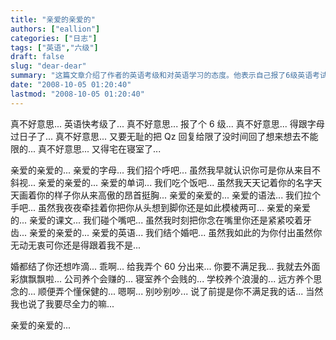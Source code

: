 ```yaml
---
title: "亲爱的亲爱的"
authors: ["eallion"]
categories: ["日志"]
tags: ["英语","六级"]
draft: false
slug: "dear-dear"
summary: "这篇文章介绍了作者的英语考级和对英语学习的态度。他表示自己报了6级英语考试并将要与字母打交道。他也提到了想和单词、语法、课文等进行交流，尽管他们从未留意过他。他还表示愿意为英语付出，并希望能得到满意的成绩。最后，他提到了养宠物和远方思念的感情，并希望远方也能理解他。"
date: "2008-10-05 01:20:40"
lastmod: "2008-10-05 01:20:40"
---
```


真不好意思... 英语快考级了...
真不好意思... 报了个 6 级...
真不好意思... 得跟字母过日子了...
真不好意思... 又要无耻的把 Qz 回复给限了没时间回了想来想去不能限的...
真不好意思... 又得宅在寝室了...

亲爱的亲爱的... 亲爱的字母... 我们招个呼吧... 虽然我早就认识你可是你从来目不斜视...
亲爱的亲爱的... 亲爱的单词... 我们吃个饭吧... 虽然我天天记着你的名字天天画着你的样子你从来高傲的昂首挺胸...
亲爱的亲爱的... 亲爱的语法... 我们拉个手吧... 虽然我夜夜牵挂着你把你从头想到脚你还是如此模棱两可...
亲爱的亲爱的... 亲爱的课文... 我们碰个嘴吧... 虽然我时刻把你念在嘴里你还是紧紧咬着牙齿...
亲爱的亲爱的... 亲爱的英语... 我们结个婚吧... 虽然我如此的为你付出虽然你无动无衷可你还是得跟着我不是...

婚都结了你还想咋滴... 乖啊... 给我弄个 60 分出来... 你要不满足我... 我就去外面彩旗飘飘啦...
公司养个会赚的...
寝室养个会贱的...
学校养个浪漫的...
远方养个思念的...
顺便弄个懂保健的...
嗯啊... 别吵别吵... 说了前提是你不满足我的话... 当然我也说了我要尽全力的嘛...

亲爱的亲爱的...
